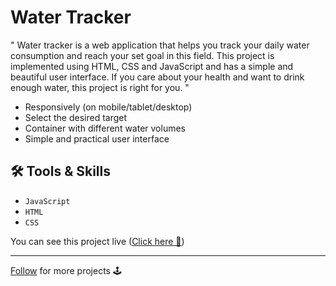 # Water Tracker

" Water tracker is a web application that helps you track your daily water consumption and reach your set goal in this field. This project is implemented using HTML, CSS and JavaScript and has a simple and beautiful user interface. If you care about your health and want to drink enough water, this project is right for you. "

- Responsively (on mobile/tablet/desktop)
- Select the desired target
- Container with different water volumes
- Simple and practical user interface

## 🛠️ Tools & Skills

- <code>JavaScript</code>
- <code>HTML</code>
- <code>CSS</code>

You can see this project live ([Click here 👀](https://mehrshad-z.github.io/Water-Tracker/))

<hr>

[Follow](https://github.com/Mehrshad-Z) for more projects 🕹️
